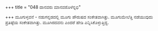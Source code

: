 +++
title = "048 ದಾನವರು ಮಾನವರೊಳೆನ್ನಭಿ"

+++
ಮೂಗುಳ್ಳವನೆ - ನಡುಗನ್ನಡದಲ್ಲಿ ಮೂಗು ಪೌರುಷದ ಸಂಕೇತವಾಗಿತ್ತು. ಮೂಗುಮೇಲೆತ್ತಿ ನಡೆಯುವುದು ಪ್ರತಿಷ್ಠೆಯ ಸಂಕೇತವಾಗಿತ್ತು. ಮೂಗಿರದವನು ಎಂದರೆ ಹೇಡಿ ಎನ್ನಿಸಿಕೊಳ್ಳುತ್ತಿದ್ದ.